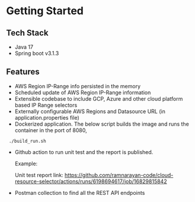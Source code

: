 # Getting Started
## Tech Stack
- Java 17
- Spring boot v3.1.3

## Features
- AWS Region IP-Range info persisted in the memory
- Scheduled update of AWS Region IP-Range information
- Extensible codebase to include GCP, Azure and other 
cloud platform based IP Range selectors
- Externally configurable AWS Regions and Datasource URL (in application.properties file)
- Dockerized application. The below script builds the image and runs the container in the port of 8080,
 ```
  ./build_run.sh
  ```
- Github action to run unit test and the report is published.

  Example:

  Unit test report link:
  https://github.com/ramnarayan-code/cloud-resource-selector/actions/runs/6198694617/job/16829815842
- Postman collection to find all the REST API endpoints
